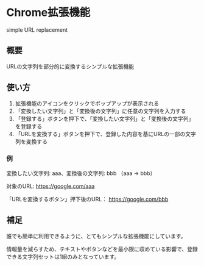 # Chrome拡張機能

simple URL replacement

## 概要

URLの文字列を部分的に変換するシンプルな拡張機能

## 使い方

1. 拡張機能のアイコンをクリックでポップアップが表示される
2. 「変換したい文字列」と「変換後の文字列」に任意の文字列を入力する
3. 「登録する」ボタンを押下で、「変換したい文字列」と「変換後の文字列」を登録する
4. 「URLを変換する」ボタンを押下で、登録した内容を基にURLの一部の文字列を変換する

### 例

変換したい文字列: aaa、変換後の文字列: bbb （aaa → bbb）

対象のURL: https://google.com/aaa

「URLを変換するボタン」押下後のURL： https://google.com/bbb

## 補足

誰でも簡単に利用できるように、とてもシンプルな拡張機能にしています。

情報量を減らすため、テキストやボタンなどを最小限に収めている影響で、登録できる文字列セットは1組のみとなっています。
